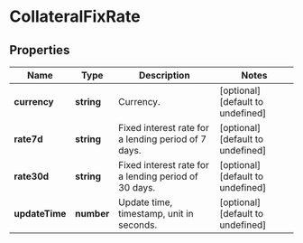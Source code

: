 # CollateralFixRate

## Properties

Name | Type | Description | Notes
------------ | ------------- | ------------- | -------------
**currency** | **string** | Currency. | [optional] [default to undefined]
**rate7d** | **string** | Fixed interest rate for a lending period of 7 days. | [optional] [default to undefined]
**rate30d** | **string** | Fixed interest rate for a lending period of 30 days. | [optional] [default to undefined]
**updateTime** | **number** | Update time, timestamp, unit in seconds. | [optional] [default to undefined]

